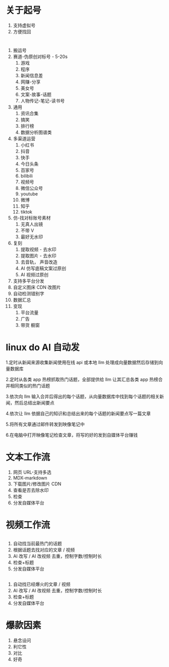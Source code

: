 # 关于起号

1. 支持虚拟号
1. 方便找回

#

1. 搬运号
2. 赛道-伪原创对标号 - 5-20s
   1. 游戏
   2. 程序
   3. 新闻信息差
   4. 网赚-分享
   5. 美女号
   6. 文案-故事-话题
   7. 人物传记-笔记-读书号
3. 通用
   1. 资讯合集
   2. 搞笑
   3. 排行榜
   4. 数据分析图谱类
4. 多渠道运营
   1. 小红书
   2. 抖音
   3. 快手
   4. 今日头条
   5. 百家号
   6. bilibili
   7. 视频号
   8. 微信公众号
   9. youtube
   10. 微博
   11. 知乎
   12. tiktok
5. 仿-找对标账号素材
   1. 无真人出镜
   2. 不带 V
   3. 最好无水印
6. 复刻
   1. 提取视频 - 去水印
   2. 提取图片 - 去水印
   3. 去音轨， 声音改造
   4. AI 仿写底稿文案过原创
   5. AI 视频过原创
7. 支持多平台分发
8. 自定义图床 CDN 改图片
9. 自动检测错别字
10. 数据汇总
11. 变现
    1. 平台流量
    2. 广告
    3. 带货 橱窗

# linux do AI 自动发

1.定时从新闻来源收集新闻使用在线 api 或本地 llm 处理成向量数据然后存储到向量数据库

2.定时从各类 app 热榜抓取热门话题，全部提供给 llm 让其汇总各类 app 热榜合并相同类似的热门话题

3.依次向 llm 输入合并后得出的每个话题，从向量数据库中找到每个话题的相关新闻，然后总结出新闻要点

4.依次让 llm 依据自己的知识和总结出来的每个话题的新闻要点写一篇文章

5.将所有文章通过邮件转发到映像笔记中

6.在电脑中打开映像笔记检查文章，将写的好的发到自媒体平台赚钱

# 文本工作流

1. 网页 URL-支持多选
2. MDX-markdown
3. 下载图片/修改图片 CDN
4. 查看是否去除水印
5. 检查
6. 分发自媒体平台

# 视频工作流

##

1. 自动找当前最热门的话题
2. 根据话题去找对应的文章 / 视频
3. AI 改写 / AI 改视频 去重，控制字数/控制时长
4. 检查+标题
5. 分发自媒体平台

##

1. 自动找已经爆火的文章 / 视频
2. AI 改写 / AI 改视频 去重，控制字数/控制时长
3. 检查+标题
4. 分发自媒体平台

# 爆款因素

1. 悬念设问
2. 利它性
3. 对比
4. 好奇
